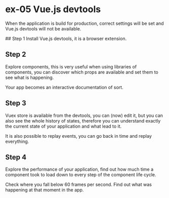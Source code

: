 # ex-05 Vue.js devtools

When the application is build for production, correct settings will be set and Vue.js devtools will not be available.

## Step 1
Install Vue.js devtools, it is a browser extension.

## Step 2

Explore components, this is very useful when using libraries of components, you can discover which props are available and set them to see what is happening.

Your app becomes an interactive documentation of sort.

## Step 3

Vuex store is available from the devtools, you can (now) edit it, but you can also see the whole history of states, therefore you can understand exactly the current state of your application and what lead to it.

It is also possible to replay events, you can go back in time and replay everything.

## Step 4

Explore the performance of your application, find out how much time a component took to load down to every step of the component life cycle.

Check where you fall below 60 frames per second. Find out what was happening at that moment in the app.
